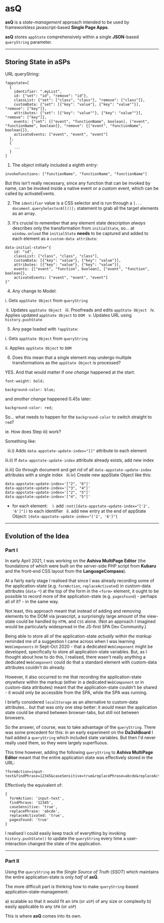 # asQ
**asQ** is a *state-management* approach intended to be used by frameworkless javascript-based **Single Page Apps**.

**asQ** stores `appState` comprehensively within a single **JSON**-based `queryString` parameter.

______

## Storing State in aSPs

URL queryString:

```
?appstate=[
  {
    identifier: ".myList",
    id: {"set": "id", "remove": "id"},
    classList: {"set": ["class", "class"], "remove": ["class"]},
    customData: {"set": [{"key": "value"}, {"key": "value""}], "remove": ["key"]},
    attributes: {"set": [{"key": "value""}, {"key": "value""}], "remove": ["key"]},
    events: {"set": {["event", "functionName", boolean], ["event", "functionName", boolean]}, "remove": {["event", "functionName", boolean]}},
    activateEvents: ["event", "event", "event"]
  },
  {
    ...
  }
]
```


1) The object initially included a eighth entry:

```
invokeFunctions: ["functionName", "functionName", "functionName"]
```

But this isn't really necessary, since any function that can be invoked by name, can be invoked inside a native event or a custom event, which can be called by activateEvents.

2) The `identifier` value is a CSS selector and is run through a `[... document.querySelectorAll()];` statement to grab all the target elements as an array.

3) It's crucial to remember that any element state description *always* describes only the transformation from `initialState`, so... at `window.onload` the `initialState` **needs** to be captured and added to each element as a `custom-data attribute`:

```
data-initial-state="{
    id: "id",
    classList: ["class", "class", "class"],
    customData: [{"key": "value"}, {"key": "value"}],
    attributes: [{"key": "value"}, {"key": "value"}],
    events: {["event", "function", boolean], ["event", "function", boolean]},
    activateEvents: ["event", "event", "event"]
}"
```

4) Any change to Model:

 i. Gets `appState Object` from `queryString`
   
 ii. Updates `appState Object`
 
 iii. Proofreads and edits `appState Object`
 
 iv. Applies updated `appState Object` to `DOM`
  
 v. Updates URL using `history.pushState`
  

5) Any page loaded with `?appState`:

 i. Gets `appState Object` from `queryString`
  
 ii. Applies `appState Object` to `DOM`

6) Does this mean that a single element may undergo multiple transformations as the `appState Object` is processed?

YES. And that would matter if *one change* happened at the start:

`font-weight: bold;`

`background-color: blue;`

and *another change* happened 0.45s later:

`background-color: red;`

So... what needs to happen for the `background-color` to switch straight to `red`?

ie. How does Step iii) work?

Something like:

  iii.i) Adds `data-appstate-update-index="[]"` attribute to each element

  iii.ii) If `data-appstate-update-index` attribute already exists, add new index

  iii.iii) Go through document and get rid of all `data-appstate-update-index` attributes with a single index
  
  iii.iv) Create new appState Object like this:

```
data-appstate-update-index='["2", "6"]'
data-appstate-update-index='["3", "4"]'
data-appstate-update-index='["2", "5"]'
data-appstate-update-index='["4", "5"]'
```

- for each element:
  
 i. add `:not([data-appstate-update-index="['2', '6']"])` to each identifier
  
 ii. add new entry at the end of appState Object: `[data-appstate-update-index="['2', '6']"]`


______

## Evolution of the Idea

### Part I

In early April 2021, I was working on the **Ashiva MultiPage Editor** (the foundations of which were built on the server-side PHP script from **Kubaru** and the front-end CSS layout from the **LanguageCompass**).

At a fairly early stage I realised that since I was already recording some of the application-state (e.g. `formAction`, `replaceActivated`) in custom-data attributes (`data-*`) at the top of the form in the `<form>` element, it ought to be possible to record more of the application-state (e.g. `pagesFound`) - perhaps all of it? - in the same way.

Not least, this approach meant that instead of adding and removing elements to the DOM via javascript, a surprisingly large amount of the view-state could be handled by `HTML` and `CSS` alone. (Not an approach I imagined would be particularly widespread in the JS-first SPA Dev Community.)

Being able to store all of the application-state *actually within the markup* reminded me of a suggestion I came across when I was learning `WebComponents` in Sept-Oct 2020 - that a dedicated `WebComponent` might be developed, specifically to store all application-state variables. But, as I thought about how to do this, I realised, there wasn't really anything a dedicated `WebComponent` could do that a standard element with custom-data attributes couldn't do already.

However, it also occurred to me that recording the application-state *anywhere* within the markup (either in a dedicated `WebComponent` or in custom-data attributes) meant that the application-state couldn't be shared - it would only be accessible from the SPA, while the SPA was running.

I briefly considered `localStorage` as an alternative to custom-data attributes... but that was only one step better: it *would* mean the application state could be shared between browser-tabs, but still not between browsers.

So the answer, of course, was to take advantage of the `queryString`. There was some precedent for this: in an early experiment on the **Da3shBoard** I had added a `queryString` which included state variables. But then I'd never really used them, so they were largely superfluous.

This time however, adding the following `queryString` to **Ashiva MultiPage Editor** meant that the entire application state was effectively stored in the URL:

    ?formAction=input-text&findPhrase=12345&caseSensitive=true&replacePhrase=abcde&replaceActivated=true&pagesFound=true
    
Effectively the equivalent of:

```
{
  formAction: 'input-text',
  findPhrase: '12345',
  caseSensitive: 'true',
  replacePhrase: 'abcde',
  replaceActivated: 'true',
  pagesFound: 'true'
}
```

I realised I could easily keep track of everything by invoking `history.pushState()` to update the `queryString` every time a user-interaction changed the state of the application.

____

### Part II

Using the `queryString` as the *Single Source of Truth* (*SSOT*) which maintains the entire application-state is only *half* of **asQ**.

The more difficult part is thinking how to make `queryString`-based application-state-management:

  a) scalable so that it would fit an `SPA` (or `aSP`) of any size or complexity
  b) easily applicable to any `SPA` (or `aSP`)
  
This is where **asQ** comes into its own.


